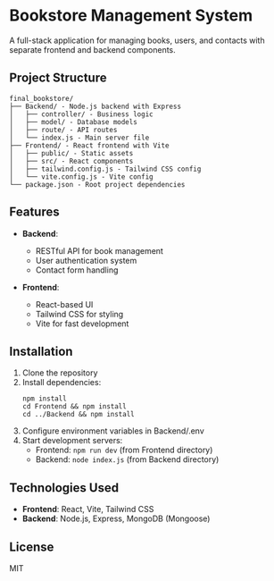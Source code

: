 # Bookstore Management System

A full-stack application for managing books, users, and contacts with separate frontend and backend components.

## Project Structure

```
final_bookstore/
├── Backend/ - Node.js backend with Express
│   ├── controller/ - Business logic
│   ├── model/ - Database models
│   ├── route/ - API routes
│   └── index.js - Main server file
├── Frontend/ - React frontend with Vite
│   ├── public/ - Static assets
│   ├── src/ - React components
│   ├── tailwind.config.js - Tailwind CSS config
│   └── vite.config.js - Vite config
└── package.json - Root project dependencies
```

## Features

- **Backend**:
  - RESTful API for book management
  - User authentication system
  - Contact form handling

- **Frontend**:
  - React-based UI
  - Tailwind CSS for styling
  - Vite for fast development

## Installation

1. Clone the repository
2. Install dependencies:
   ```
   npm install
   cd Frontend && npm install
   cd ../Backend && npm install
   ```
3. Configure environment variables in Backend/.env
4. Start development servers:
   - Frontend: `npm run dev` (from Frontend directory)
   - Backend: `node index.js` (from Backend directory)

## Technologies Used

- **Frontend**: React, Vite, Tailwind CSS
- **Backend**: Node.js, Express, MongoDB (Mongoose)

## License

MIT
